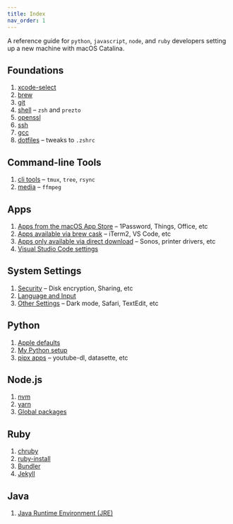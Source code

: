 ```yaml
---
title: Index
nav_order: 1
---
```


A reference guide for `python`, `javascript`, `node`, and `ruby` developers setting up a new machine with macOS Catalina.

## Foundations

1. [xcode-select](foundations/xcode-select.html)
2. [brew](foundations/brew.html)
3. [git](foundations/git.html)
4. [shell](foundations/shell.html) – `zsh` and `prezto`
5. [openssl](foundations/openssl.html)
6. [ssh](foundations/ssh.html)
7. [gcc](foundations/gcc.html)
8. [dotfiles](foundations/dotfiles-tweaks.html) – tweaks to `.zshrc`

## Command-line Tools

1. [cli tools](cli/tools.html) – `tmux`, `tree`, `rsync`
2. [media](cli/media.html) – `ffmpeg`

## Apps

1. [Apps from the macOS App Store](apps/app-store.html) – 1Password, Things, Office, etc
2. [Apps available via brew cask](apps/brew-casks.html) – iTerm2, VS Code, etc
3. [Apps only available via direct download](apps/direct-downloads.html) – Sonos, printer drivers, etc
4. [Visual Studio Code settings](apps/vscode.html)

## System Settings

1. [Security](system/security.html) – Disk encryption, Sharing, etc
2. [Language and Input](system/keyboard.html)
3. [Other Settings](system/settings.html) – Dark mode, Safari, TextEdit, etc

## Python

1. [Apple defaults](python/defaults.html)
2. [My Python setup](python/setup.html)
3. [pipx apps](python/pipx-apps.html) – youtube-dl, datasette, etc

## Node.js

1. [nvm](node-js/nvm.html)
2. [yarn](node-js/yarn.html)
3. [Global packages](node-js/global-packages.html)

## Ruby

1. [chruby](ruby/chruby.html)
2. [ruby-install](ruby/ruby-install.html)
3. [Bundler](ruby/bundler.html)
4. [Jekyll](ruby/jekyll.html)

## Java

1. [Java Runtime Environment (JRE)](java/jre.html)